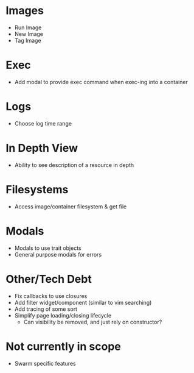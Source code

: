 
# Images
- Run Image
- New Image
- Tag Image

# Exec
- Add modal to provide exec command when exec-ing into a container

# Logs
- Choose log time range

# In Depth View
- Ability to see description of a resource in depth

# Filesystems
- Access image/container filesystem & get file

# Modals
- Modals to use trait objects
- General purpose modals for errors

# Other/Tech Debt
- Fix callbacks to use closures
- Add filter widget/component (similar to vim searching)
- Add tracing of some sort
- Simplify page loading/closing lifecycle
    - Can visibility be removed, and just rely on constructor?

# Not currently in scope
- Swarm specific features
